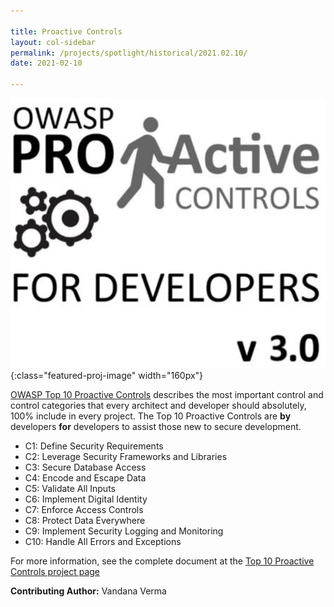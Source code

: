 ```yaml
---

title: Proactive Controls
layout: col-sidebar
permalink: /projects/spotlight/historical/2021.02.10/
date: 2021-02-10

---
```


![Proactive Controls Logo](/assets/images/content/featured_project.png){:class="featured-proj-image" width="160px"}

[OWASP Top 10 Proactive Controls](/www-project-proactive-controls/) describes the most important control and control categories that every architect and developer should absolutely, 100% include in every project. The Top 10 Proactive Controls are **by** developers **for** developers to assist those new to secure development.

- C1: Define Security Requirements
- C2: Leverage Security Frameworks and Libraries
- C3: Secure Database Access
- C4: Encode and Escape Data
- C5: Validate All Inputs
- C6: Implement Digital Identity
- C7: Enforce Access Controls
- C8: Protect Data Everywhere
- C9: Implement Security Logging and Monitoring
- C10: Handle All Errors and Exceptions

For more information, see the complete document at the [Top 10 Proactive Controls project page](/www-project-proactive-controls)

**Contributing Author:** Vandana Verma
